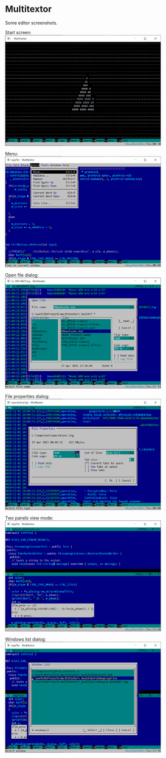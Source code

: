 # Multitextor
Some editor screenshots.

Start screen:
 ![Screenshot](StartScreen.png)

Menu:
 ![Screenshot](Menu.png)

Open file dialog:
 ![Screenshot](OpenFileDialog.png)

File properties dialog:
 ![Screenshot](FilePropertyDialog.png)

Two panels view mode:
 ![Screenshot](TwoPanelsView.png)

Windows list dialog:
 ![Screenshot](WindowsListDialog.png)
